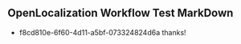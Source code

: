 ## OpenLocalization Workflow Test MarkDown
* f8cd810e-6f60-4d11-a5bf-073324824d6a thanks!

<!--HONumber=Jul16_HO2-->


